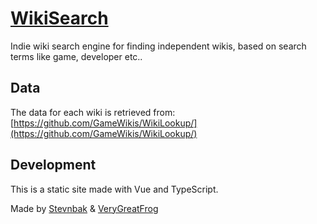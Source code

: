 # [WikiSearch](https://stevnbak.github.io/WikiSearch/)
Indie wiki search engine for finding independent wikis, based on search terms like game, developer etc..

## Data
The data for each wiki is retrieved from: [https://github.com/GameWikis/WikiLookup/](https://github.com/GameWikis/WikiLookup/)

## Development
This is a static site made with Vue and TypeScript.

Made by [Stevnbak](https://github.com/stevnbak) & [VeryGreatFrog](https://github.com/verygreatfrog)